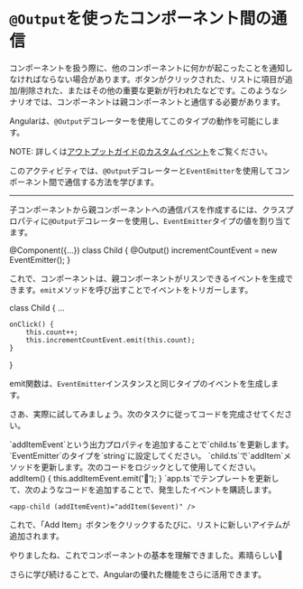 # `@Output`を使ったコンポーネント間の通信

コンポーネントを扱う際に、他のコンポーネントに何かが起こったことを通知しなければならない場合があります。ボタンがクリックされた、リストに項目が追加/削除された、またはその他の重要な更新が行われたなどです。このようなシナリオでは、コンポーネントは親コンポーネントと通信する必要があります。

Angularは、`@Output`デコレーターを使用してこのタイプの動作を可能にします。

NOTE: 詳しくは[アウトプットガイドのカスタムイベント](/guide/components/outputs)をご覧ください。

このアクティビティでは、`@Output`デコレーターと`EventEmitter`を使用してコンポーネント間で通信する方法を学びます。

<hr />

子コンポーネントから親コンポーネントへの通信パスを作成するには、クラスプロパティに`@Output`デコレーターを使用し、`EventEmitter`タイプの値を割り当てます。

<docs-code header="child.ts" language="ts">
@Component({...})
class Child {
    @Output() incrementCountEvent = new EventEmitter<number>();
}
</docs-code>

これで、コンポーネントは、親コンポーネントがリスンできるイベントを生成できます。`emit`メソッドを呼び出すことでイベントをトリガーします。

<docs-code header="child.ts" language="ts">
class Child {
    ...

    onClick() {
        this.count++;
        this.incrementCountEvent.emit(this.count);
    }

}
</docs-code>

emit関数は、`EventEmitter`インスタンスと同じタイプのイベントを生成します。

さあ、実際に試してみましょう。次のタスクに従ってコードを完成させてください。

<docs-workflow>

<docs-step title="`@Output`プロパティを追加する">
`addItemEvent`という出力プロパティを追加することで`child.ts`を更新します。`EventEmitter`のタイプを`string`に設定してください。
</docs-step>

<docs-step title="`addItem`メソッドを完成させる">
`child.ts`で`addItem`メソッドを更新します。次のコードをロジックとして使用してください。

<docs-code header="child.ts" highlight="[2]" language="ts">
addItem() {
  this.addItemEvent.emit('🐢');
}
</docs-code>

</docs-step>

<docs-step title="`App`テンプレートを更新する">
`app.ts`でテンプレートを更新して、次のようなコードを追加することで、発生したイベントを購読します。

```angular-html
<app-child (addItemEvent)="addItem($event)" />
```

これで、「Add Item」ボタンをクリックするたびに、リストに新しいアイテムが追加されます。

</docs-step>

</docs-workflow>

やりましたね、これでコンポーネントの基本を理解できました。素晴らしい👏

さらに学び続けることで、Angularの優れた機能をさらに活用できます。
